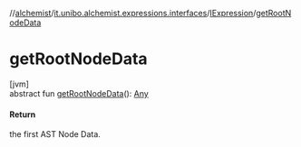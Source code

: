 //[alchemist](../../../index.md)/[it.unibo.alchemist.expressions.interfaces](../index.md)/[IExpression](index.md)/[getRootNodeData](get-root-node-data.md)

# getRootNodeData

[jvm]\
abstract fun [getRootNodeData](get-root-node-data.md)(): [Any](https://kotlinlang.org/api/latest/jvm/stdlib/kotlin/-any/index.html)

#### Return

the first AST Node Data.
